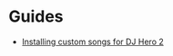 # Guides

* [Installing custom songs for DJ Hero 2](https://anydir.github.io/guides/installingcustomsongsindjh2/)
